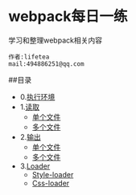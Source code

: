 webpack每日一练
===========================
学习和整理webpack相关内容

    作者:lifetea
    mail:494886251@qq.com
    


##目录
* 0.[执行环境](./demo02)
* 1.[读取](#Entry)
    * [单个文件](./demo01)
    * [多个文件](./demo01)
* 2.[输出](./demo03)
    * [单个文件](./demo01)
    * [多个文件](./demo01)
* 3.[Loader](#文本)
    * [Style-loader](./demo05)
    * [Css-loader](./demo05)

